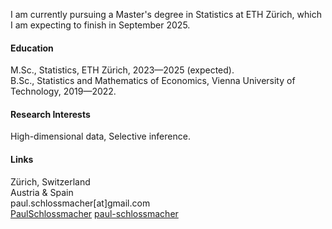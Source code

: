I am currently pursuing a Master's degree in Statistics at ETH Zürich, which I am expecting to finish in September 2025.

#### Education
M.Sc., Statistics, ETH Zürich, 2023—2025 (expected).\
B.Sc., Statistics and Mathematics of Economics, Vienna University of Technology, 2019—2022.

#### Research Interests
High-dimensional data, Selective inference.

#### Links

<i class="bi bi-geo-alt-fill"></i> Zürich, Switzerland  
<i class="bi bi-flag-fill"></i> Austria & Spain  
<i class="bi bi-envelope-fill"></i> paul.schlossmacher[at]gmail.com</a>  
<i class="bi bi-github"></i> [PaulSchlossmacher](https://github.com/PaulSchlossmacher)
<i class="bi bi-linkedin"></i> <a href="https://www.linkedin.com/in/paul-schlossmacher-095bb7186/">paul-schlossmacher</a>